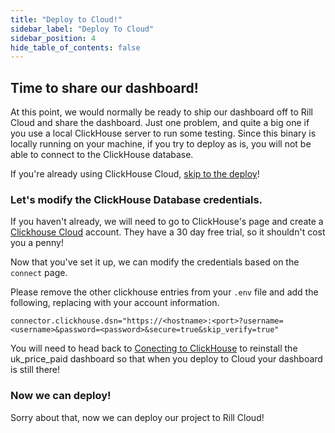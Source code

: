 ```yaml
---
title: "Deploy to Cloud!"
sidebar_label: "Deploy To Cloud"
sidebar_position: 4
hide_table_of_contents: false
---
```


## Time to share our dashboard!

At this point, we would normally be ready to ship our dashboard off to Rill Cloud and share the dashboard. Just one problem, and quite a big one if you use a local ClickHouse server to run some testing. Since this binary is locally running on your machine, if you try to deploy as is, you will not be able to connect to the ClickHouse database. 

If you're already using ClickHouse Cloud, [skip to the deploy](#now-we-can-deploy)!

### Let's modify the ClickHouse Database credentials.

If you haven't already, we will need to go to ClickHouse's page and create a [Clickhouse Cloud](https://clickhouse.com/cloud) account. They have a 30 day free trial, so it shouldn't cost you a penny!


Now that you've set it up, we can modify the credentials based on the `connect` page.

Please remove the other clickhouse entries from your `.env` file and add the following, replacing with your account information.
```
connector.clickhouse.dsn="https://<hostname>:<port>?username=<username>&password=<password>&secure=true&skip_verify=true"
```

You will need to head back to [Conecting to ClickHouse](components/r_ch_4) to reinstall the uk_price_paid dashboard so that when you deploy to Cloud your dashboard is still there!


### Now we can deploy!

Sorry about that, now we can deploy our project to Rill Cloud!